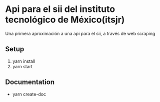 # Api para el sii del instituto tecnológico de México(itsjr)

Una primera aproximación a una api para el sii, a través de web scraping

## Setup

1. yarn install
2. yarn start

## Documentation
- yarn create-doc
